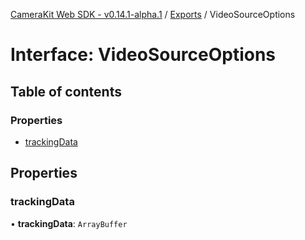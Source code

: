 [CameraKit Web SDK - v0.14.1-alpha.1](../README.md) / [Exports](../modules.md) / VideoSourceOptions

# Interface: VideoSourceOptions

## Table of contents

### Properties

- [trackingData](VideoSourceOptions.md#trackingdata)

## Properties

### trackingData

• **trackingData**: `ArrayBuffer`
